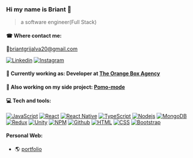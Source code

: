 ### Hi my name is Briant 👋

> a software engineer(Full Stack)

#### ☎ Where contact me:

📧briantgrijalva20@gmail.com

[![Linkedin](https://img.shields.io/badge/-Linkedin-blue?style=flat&logo=linkedin)](https://www.linkedin.com/in/briantgrijalva/)
[![Instagram](https://img.shields.io/badge/-Instagram-white?style=flat&logo=instagram)](https://www.instagram.com/briantgrijalva/)

#### 💼 Currently working as: Developer at [The Orange Box Agency](https://tobagency.com/)
#### 💼 Also working on my side project: [Pomo-mode](https://github.com/briantgrijalva/Pomo-mode)

#### 💻 Tech and tools:

[![JavaScript](https://img.shields.io/badge/-JavaScript-black?style=flat&logo=javascript)](https://www.javascript.com/)
[![React](https://img.shields.io/badge/-React-black?style=flat&logo=react)](https://reactjs.org/) 
[![React Native](https://img.shields.io/badge/-React-black?style=flat&logo=react)](https://reactnative.dev/) 
[![TypeScript](https://img.shields.io/badge/-TypeScript-white?style=flat&logo=typescript)](https://www.typescriptlang.org/)
[![Nodejs](https://img.shields.io/badge/-Nodejs-green?style=flat&logo=Node.js)](https://nodejs.org)
[![MongoDB](https://img.shields.io/badge/-MongoDB-white?style=flat&logo=mongodb)](https://www.mongodb.com/)
[![Redux](https://img.shields.io/badge/-Redux-764abc?style=flat&logo=redux)](https://redux.js.org/)
[![Unity](https://img.shields.io/badge/-Unity-black?style=flat&logo=unity)](https://unity.com/)
[![NPM](https://img.shields.io/badge/-NPM-white?style=flat&logo=npm)](https://www.npmjs.com/)
[![Github](https://img.shields.io/badge/-Github-black?style=flat&logo=github)](https://github.com/)
[![HTML](https://img.shields.io/badge/-HTML-white?style=flat&logo=html5)](https://www.w3schools.com/html/)
[![CSS](https://img.shields.io/badge/-CSS-blue?style=flat&logo=css3)](https://www.w3schools.com/css/)
[![Bootstrap](https://img.shields.io/badge/-Bootstrap-563D7C?style=flat&logo=bootstrap)](https://getbootstrap.com/) 


#### Personal Web:

- 🌎 [portfolio](https://briantgrijalva.com/)

